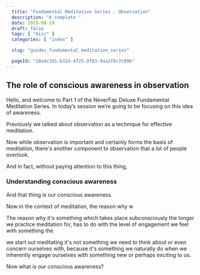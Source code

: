 ```yaml
---
  title: "Fundamental Meditation Series - Observation"
  description: "A complete "
  date: 2019-08-19
  draft: false
  tags: [ "misc" ]
  categories: [ "index" ]

  slug: "guides_fundamental_meditation_series"

  pageId: "28e4c3d1-b32d-4f25-9f83-9aa1f6c7c096"
---
```


## The role of conscious awareness in observation

Hello, and welcome to Part 1 of the NeverFap Deluxe Fundamental Meditation Series. In today’s session we’re going to be focusing on this idea of awareness.

Previously we talked about observation as a technique for effective meditation. 

Now while observation is important and certainly forms the basis of meditation, there's another component to observation that a lot of people overlook. 

And in fact, without paying attention to this thing, 

### Understanding conscious awareness

And that thing is our conscious awareness.

Now in the context of meditation, the reason why w

The reason why it's something which takes place subconsciously the longer we practice meditation for, has to do with the level of engagement we feel with something the 


 we start out meditating it's not something we need to think about or even concern ourselves with, because it's something we naturally do when we inherently engage ourselves with something new or perhaps exciting to us.


Now what is our conscious awareness? 
